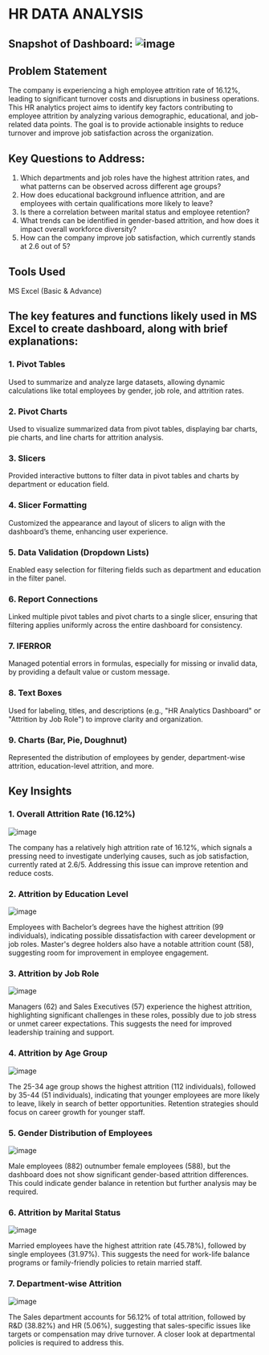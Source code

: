 # HR DATA ANALYSIS

## Snapshot of Dashboard: ![image](https://github.com/user-attachments/assets/5f64496a-ce2f-406c-a166-e145a5c0ddee)
## Problem Statement
The company is experiencing a high employee attrition rate of 16.12%, leading to significant turnover costs and disruptions in business operations. 
This HR analytics project aims to identify key factors contributing to employee attrition by analyzing various demographic, educational, and job-related data points. 
The goal is to provide actionable insights to reduce turnover and improve job satisfaction across the organization.

## Key Questions to Address:
1. Which departments and job roles have the highest attrition rates, and what patterns can be observed across different age groups?
2. How does educational background influence attrition, and are employees with certain qualifications more likely to leave?
3. Is there a correlation between marital status and employee retention?
4. What trends can be identified in gender-based attrition, and how does it impact overall workforce diversity?
5. How can the company improve job satisfaction, which currently stands at 2.6 out of 5?

## Tools Used
MS Excel (Basic & Advance)

## The key features and functions likely used in MS Excel to create dashboard, along with brief explanations:
### 1. Pivot Tables
Used to summarize and analyze large datasets, allowing dynamic calculations like total employees by gender, job role, and attrition rates.
### 2. Pivot Charts
Used to visualize summarized data from pivot tables, displaying bar charts, pie charts, and line charts for attrition analysis.
### 3. Slicers
Provided interactive buttons to filter data in pivot tables and charts by department or education field.
### 4. Slicer Formatting 
Customized the appearance and layout of slicers to align with the dashboard’s theme, enhancing user experience.
### 5. Data Validation (Dropdown Lists)
Enabled easy selection for filtering fields such as department and education in the filter panel.
### 6. Report Connections
Linked multiple pivot tables and pivot charts to a single slicer, ensuring that filtering applies uniformly across the entire dashboard for consistency.
### 7. IFERROR
Managed potential errors in formulas, especially for missing or invalid data, by providing a default value or custom message.
### 8. Text Boxes
Used for labeling, titles, and descriptions (e.g., "HR Analytics Dashboard" or "Attrition by Job Role") to improve clarity and organization.
### 9. Charts (Bar, Pie, Doughnut)
Represented the distribution of employees by gender, department-wise attrition, education-level attrition, and more.

## Key Insights
### 1. Overall Attrition Rate (16.12%)
![image](https://github.com/user-attachments/assets/99aadc3b-8b51-4e3d-a07d-9755f952f8c8)

The company has a relatively high attrition rate of 16.12%, which signals a pressing need to investigate underlying causes, such as job satisfaction, currently rated at 2.6/5. 
Addressing this issue can improve retention and reduce costs.

### 2. Attrition by Education Level
![image](https://github.com/user-attachments/assets/9b40051f-34aa-4492-8c40-4c0bfb24fda4)

Employees with Bachelor’s degrees have the highest attrition (99 individuals), indicating possible dissatisfaction with career development or job roles. 
Master's degree holders also have a notable attrition count (58), suggesting room for improvement in employee engagement.

### 3. Attrition by Job Role
![image](https://github.com/user-attachments/assets/7b5f3249-519b-41e7-b70e-9704100211fa)

Managers (62) and Sales Executives (57) experience the highest attrition, highlighting significant challenges in these roles, possibly due to job stress or unmet career expectations. 
This suggests the need for improved leadership training and support.

### 4. Attrition by Age Group
![image](https://github.com/user-attachments/assets/8331fb18-70c4-4edf-874f-085a96c7bbd2)

The 25-34 age group shows the highest attrition (112 individuals), followed by 35-44 (51 individuals), indicating that younger employees are more likely to leave, likely in search of better opportunities. 
Retention strategies should focus on career growth for younger staff.

### 5. Gender Distribution of Employees
![image](https://github.com/user-attachments/assets/e341bcf8-2c4d-43cc-9adc-8c7b7f033da5)

Male employees (882) outnumber female employees (588), but the dashboard does not show significant gender-based attrition differences. 
This could indicate gender balance in retention but further analysis may be required.

### 6. Attrition by Marital Status
![image](https://github.com/user-attachments/assets/a91dfe24-0cb6-43ab-bf17-d740febeb475)

Married employees have the highest attrition rate (45.78%), followed by single employees (31.97%). 
This suggests the need for work-life balance programs or family-friendly policies to retain married staff.

### 7. Department-wise Attrition
![image](https://github.com/user-attachments/assets/8e4a8bab-b96f-4687-9d3b-6c33b915bfe9)

The Sales department accounts for 56.12% of total attrition, followed by R&D (38.82%) and HR (5.06%), suggesting that sales-specific issues like targets or compensation may drive turnover. 
A closer look at departmental policies is required to address this.
